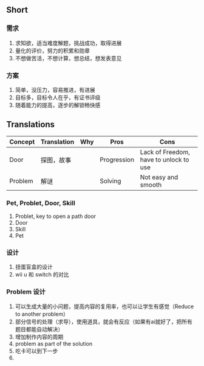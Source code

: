 ## Short

### 需求

1. 求知欲，适当难度解题，挑战成功，取得进展
1. 量化的评价，努力的积累和勋章
1. 不想做苦活，不想计算，想总结，想发表意见

### 方案

1. 简单，没压力，容易推进，有进展
1. 目标多，目标令人在乎，有证书评级
1. 随着能力的提高，逐步的解锁畅快感

## Translations

| Concept      |   Translation               | Why       | Pros        | Cons                                           |
|--------------|-----------------------------|-----------|-------------|------------------------------------------------|
| Door         | 探图，故事                   |           | Progression | Lack of Freedom, have to unlock to use         |
| Problem      | 解谜                        |           | Solving     | Not easy and smooth                            |

### Pet, Problet, Door, Skill

1. Problet, key to open a path door
1. Door
1. Skill
1. Pet

### 设计

1. 扭蛋盲盒的设计
1. wii u 和 switch 的对比

### Problem 设计

1. 可以生成大量的小问题，提高内容的复用率，也可以让学生有感觉（Reduce to another problem）
1. 部分信号的处理（求导），使用道具，就会有反应（如果有ai就好了，把所有题目都能自动解决）
1. 增加制作内容的周期
1. problem as part of the solution
1. 吃卡可以到下一步
1. 